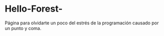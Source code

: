 # Hello-Forest-
Página para olvidarte un poco del estrés de la programación causado por un punto y coma.
